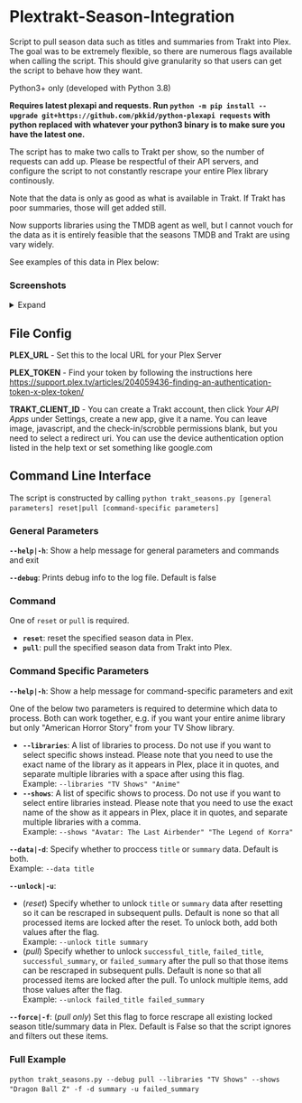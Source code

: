 # Plextrakt-Season-Integration
Script to pull season data such as titles and summaries from Trakt into Plex. The goal was to be extremely flexible, so there are numerous flags available when calling the script. This should give granularity so that users can get the script to behave how they want. 

Python3+ only (developed with Python 3.8)

**Requires latest plexapi and requests. Run `python -m pip install --upgrade git+https://github.com/pkkid/python-plexapi requests` with python replaced with whatever your python3 binary is to make sure you have the latest one.**

The script has to make two calls to Trakt per show, so the number of requests can add up. Please be respectful of their API servers, and configure the script to not constantly rescrape your entire Plex library continously.

Note that the data is only as good as what is available in Trakt. If Trakt has poor summaries, those will get added still.

Now supports libraries using the TMDB agent as well, but I cannot vouch for the data as it is entirely feasible that the seasons TMDB and Trakt are using vary widely.

See examples of this data in Plex below:

 ### Screenshots
<details><summary>Expand</summary>
<p>
<img src="/screenshots/season%20titles.png?raw=true"></img>
<img src="/screenshots/season%20summary.png?raw=true"></img>
</p>
</details>

## File Config

**PLEX_URL** - Set this to the local URL for your Plex Server

**PLEX_TOKEN** - Find your token by following the instructions here https://support.plex.tv/articles/204059436-finding-an-authentication-token-x-plex-token/

**TRAKT_CLIENT_ID** - You can create a Trakt account, then click *Your API Apps* under Settings, create a new app, give it a name. You can leave image, javascript, and the check-in/scrobble permissions blank, but you need to select a redirect uri. You can use the device authentication option listed in the help text or set something like google.com

## Command Line Interface

The script is constructed by calling `python trakt_seasons.py [general parameters] reset|pull [command-specific parameters]`

### General Parameters

**`--help|-h`**: Show a help message for general parameters and commands and exit

**`--debug`**: Prints debug info to the log file. Default is false

### Command
One of `reset` or `pull` is required. 
* **`reset`**: reset the specified season data in Plex. 
* **`pull`**: pull the specified season data from Trakt into Plex.

### Command Specific Parameters

**`--help|-h`**: Show a help message for command-specific parameters and exit

One of the below two parameters is required to determine which data to process. Both can work together, e.g. if you want your entire anime library but only "American Horror Story" from your TV Show library.

* **`--libraries`**: A list of libraries to process. Do not use if you want to select specific shows instead. Please note that you need to use the exact name of the library as it appears in Plex, place it in quotes, and separate multiple libraries with a space after using this flag.\
Example: `--libraries "TV Shows" "Anime"`
* **`--shows`**: A list of specific shows to process. Do not use if you want to select entire libraries instead. Please note that you need to use the exact name of the show as it appears in Plex, place it in quotes, and separate multiple libraries with a comma.\
Example: `--shows "Avatar: The Last Airbender" "The Legend of Korra"`

**`--data|-d`**: Specify whether to proccess `title` or `summary` data. Default is both.\
Example: `--data title`

**`--unlock|-u`**: 
* (*reset*) Specify whether to unlock `title` or `summary` data after resetting so it can be rescraped in subsequent pulls. Default is none so that all processed items are locked after the reset. To unlock both, add both values after the flag.\
Example: `--unlock title summary`
* (*pull*) Specify whether to unlock `successful_title`, `failed_title`, `successful_summary`, or `failed_summary` after the pull so that those items can be rescraped in subsequent pulls. Default is none so that all processed items are locked after the pull. To unlock multiple items, add those values after the flag.\
Example: `--unlock failed_title failed_summary`

**`--force|-f`**: (*pull only*) Set this flag to force rescrape all existing locked season title/summary data in Plex. Default is False so that the script ignores and filters out these items.

### Full Example
`python trakt_seasons.py --debug pull --libraries "TV Shows" --shows "Dragon Ball Z" -f -d summary -u failed_summary`

